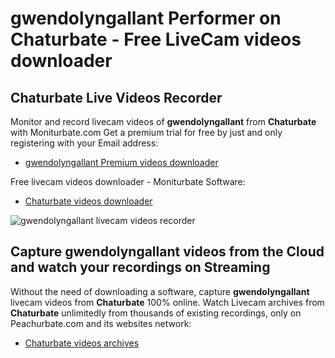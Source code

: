 # gwendolyngallant Performer on Chaturbate - Free LiveCam videos downloader

## Chaturbate Live Videos Recorder

Monitor and record livecam videos of **gwendolyngallant** from **Chaturbate** with Moniturbate.com
Get a premium trial for free by just and only registering with your Email address:
* [gwendolyngallant Premium videos downloader](https://moniturbate.com/request-demo-licence-key.html)

Free livecam videos downloader - Moniturbate Software:
* [Chaturbate videos downloader](https://moniturbate.com/moniturbate-download-software.html)

![gwendolyngallant livecam videos recorder](https://peachurnet.com/templates/moniturbate-software.png)


## Capture gwendolyngallant videos from the Cloud and watch your recordings on Streaming

Without the need of downloading a software, capture **gwendolyngallant** livecam videos from **Chaturbate** 100% online.
Watch Livecam archives from **Chaturbate** unlimitedly from thousands of existing recordings, only on Peachurbate.com and its websites network:
* [Chaturbate videos archives](https://peachurnet.com/)